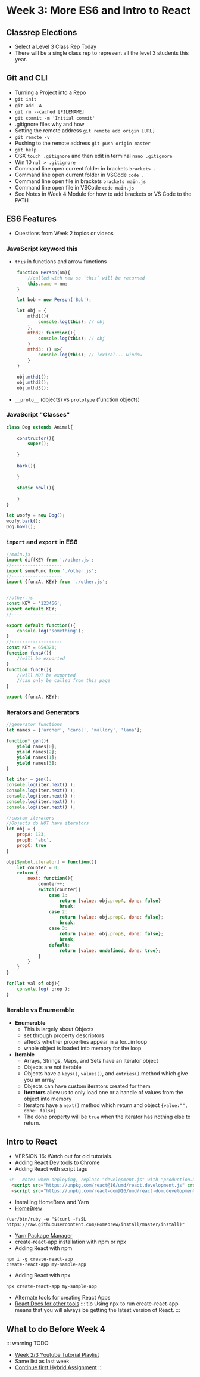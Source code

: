 # Week 3: More ES6 and Intro to React

## Classrep Elections <Badge text="10 mins" />

- Select a Level 3 Class Rep Today
- There will be a single class rep to represent all the level 3 students this year.


## Git and CLI <Badge text="20 mins" />

- Turning a Project into a Repo
- `git init`
- `git add -A`
- `git rm --cached [FILENAME]`
- `git commit -m 'Initial commit'`
- .gitignore files why and how
- Setting the remote address `git remote add origin [URL]`
- `git remote -v`
- Pushing to the remote address `git push origin master`
- `git help`
- OSX `touch .gitignore` and then edit in terminal `nano .gitignore`
- Win 10 `nul > .gitignore` 
- Command line open current folder in brackets `brackets .`
- Command line open current folder in VSCode `code .`
- Command line open file in brackets `brackets main.js`
- Command line open file in VSCode `code main.js`
- See Notes in Week 4 Module for how to add brackets or VS Code to the PATH


## ES6 Features <Badge text="60 mins" />

- Questions from Week 2 topics or videos

### JavaScript keyword this

- `this` in functions and arrow functions

```javascript
    function Person(nm){
        //called with new so `this` will be returned
        this.name = nm;
    }

    let bob = new Person('Bob');

    let obj = {
        mthd1(){
            console.log(this); // obj
        },
        mthd2: function(){
            console.log(this); // obj
        }
        mthd3: () =>{
            console.log(this); // lexical... window
        }
    }

    obj.mthd1();
    obj.mthd2();
    obj.mthd3();
```

- `__proto__` (objects) vs `prototype` (function objects)

### JavaScript "Classes"

```javascript
class Dog extends Animal{
    
    constructor(){
        super();
        
    }
    
    bark(){
        
    }
    
    static howl(){
            
    }
} 

let woofy = new Dog();
woofy.bark();
Dog.howl(); 
```

### `import` and `export` in ES6

```javascript
//main.js
import diffKEY from './other.js';
//-------------------
import someFunc from './other.js';
//-------------------
import {funcA, KEY} from './other.js';


//other.js
const KEY = '123456';
export default KEY;
//-------------------

export default function(){
    console.log('something');
}
//-------------------
const KEY = 654321;
function funcA(){
    //will be exported
}
function funcB(){
    //will NOT be exported
    //can only be called from this page
}

export {funcA, KEY};
```

### Iterators and Generators

```javascript
//generator functions
let names = ['archer', 'carol', 'mallory', 'lana'];

function* gen(){
    yield names[0];
    yield names[2];
    yield names[1];
    yield names[3];
}

let iter = gen();
console.log(iter.next() );
console.log(iter.next() );
console.log(iter.next() );
console.log(iter.next() );
console.log(iter.next() );

```

```javascript
//custom iterators
//Objects do NOT have iterators
let obj = {
    propA: 123,
    propB: 'abc',
    propC: true
}

obj[Symbol.iterator] = function(){
    let counter = 0;
    return {
        next: function(){
            counter++;
            switch(counter){
                case 1:
                    return {value: obj.propA, done: false}
                    break;
                case 2:
                    return {value: obj.propC, done: false};
                    break;
                case 3:
                    return {value: obj.propB, done: false};
                    break;
                default:
                    return {value: undefined, done: true};
            }
        }
    }
}

for(let val of obj){
    console.log( prop );
}
```

### Iterable vs Enumerable

- **Enumerable** 
    - This is largely about Objects
    - set through property descriptors
    - affects whether properties appear in a for...in loop
    - whole object is loaded into memory for the loop
- **Iterable**
    - Arrays, Strings, Maps, and Sets have an Iterator object
    - Objects are not iterable
    - Objects have a   `keys()`, `values()`, and `entries()` method which give you an array
    - Objects can have custom iterators created for them
    - **Iterators** allow us to only load one or a handle of values from the object into memory
    - Iterators have a `next()` method which return and object `{value:"", done: false}`
    - The done property will be `true` when the iterator has nothing else to return.


## Intro to React <Badge text="20 mins" />

- VERSION 16: Watch out for old tutorials.
- Adding React Dev tools to Chrome
- Adding React with script tags
```html
 <!-- Note: when deploying, replace "development.js" with "production.min.js". -->
  <script src="https://unpkg.com/react@16/umd/react.development.js" crossorigin></script>
  <script src="https://unpkg.com/react-dom@16/umd/react-dom.development.js" crossorigin></script>
 ```

- Installing HomeBrew and Yarn
- [HomeBrew](https://brew.sh/)
```
/usr/bin/ruby -e "$(curl -fsSL https://raw.githubusercontent.com/Homebrew/install/master/install)"
```
- [Yarn Package Manager](https://yarnpkg.com/lang/en/docs/install/#mac-stable)
- create-react-app installation with npm or npx
- Adding React with npm
```
npm i -g create-react-app
create-react-app my-sample-app
```
- Adding React with npx
```
npx create-react-app my-sample-app
```
- Alternate tools for creating React Apps
- [React Docs for other tools](https://reactjs.org/docs/create-a-new-react-app.html)
::: tip
Using npx to run create-react-app means that you will always be getting the latest version of React.
:::


## What to do Before Week 4 <Badge text="90 mins" />

::: warning TODO
- [Week 2/3 Youtube Tutorial Playlist](https://www.youtube.com/watch?v=QtGbcvZ6774&list=PLyuRouwmQCjnc5Fr3alMwdMZWdWWH_m6p)
- Same list as last week.
- [Continue first Hybrid Assignment](../../assignments/)
:::

